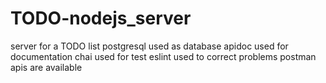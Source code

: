 # TODO-nodejs_server
server for a TODO list
postgresql used as database
apidoc used for documentation
chai used for test 
eslint used to correct problems
postman apis are available
